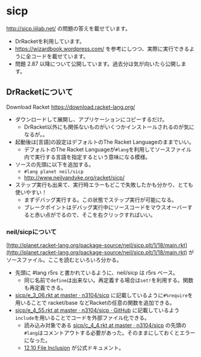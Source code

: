 # sicp

http://sicp.iijlab.net/ の問題の答えを載せています。

* DrRacketを利用しています。
* https://wizardbook.wordpress.com/ を参考にしつつ、実際に実行できるように全コードを載せています。
* 問題 2.87 以降について公開しています。過去分は気が向いたら公開します。

## DrRacketについて
Download Racket
https://download.racket-lang.org/

* ダウンロードして展開し、アプリケーションにコピーするだけ。
    * DrRacket以外にも関係ないものがいくつかインストールされるのが気になるが。。
* 起動後は[言語]の設定はデフォルトのThe Racket Languageのままでいい。
    * デフォルトのThe Racket Languageが<code>#lang</code>を利用してソースファイル内で実行する言語を指定するという意味になる模様。
* ソースの先頭に以下を追加する。
    * <code>#lang planet neil/sicp</code>
    * http://www.neilvandyke.org/racket/sicp/
* ステップ実行も出来て、実行時エラーもどこで失敗したかも分かり、とても使いやすい！
    * まずデバッグ実行する。この状態でステップ実行が可能になる。
    * ブレークポイントはデバッグ実行中にソースコードをマウスオーバーすると赤い点がでるので、そこを右クリックすればいい。

### neil/sicpについて
[http://planet.racket-lang.org/package-source/neil/sicp.plt/1/18/main.rkt](http://planet.racket-lang.org/package-source/neil/sicp.plt/1/18/main.rkt) がソースファイル。ここを読むといろいろ分かる。

* 先頭に #lang r5rs と書かれているように、neil/sicp は r5rs ベース。
	* 同じ名前で<code>define</code>は出来ない。再定義する場合は<code>set!</code>を利用する。関数も再定義できる。
* [sicp/e_3_06.rkt at master · n3104/sicp](https://github.com/n3104/sicp/blob/master/e_3_06.rkt) に記載しているように<code>#%require</code>を用いることで racket/base などRacketの任意の関数を追加できる。
* [sicp/e_4_55.rkt at master · n3104/sicp · GitHub](https://github.com/n3104/sicp/blob/master/e_4_55.rkt) に記載しているよう<code>include</code>を用いることでコードを外部ファイル化できる。
	* 読み込み対象である [sicp/c_4_4.rkt at master · n3104/sicp](https://github.com/n3104/sicp/blob/master/c_4_4.rkt) の先頭の<code>#lang</code>はコメントアウトする必要があった。そのままにしておくとエラーになった。
	* [12.10 File Inclusion](https://docs.racket-lang.org/reference/include.html) が公式ドキュメント。
